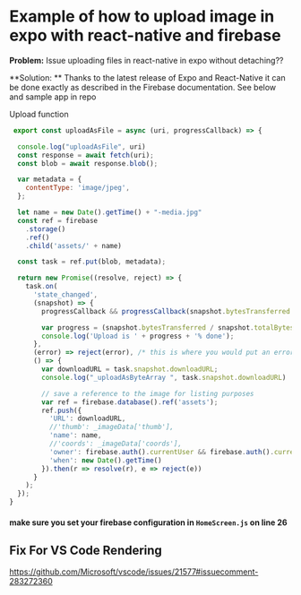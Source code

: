 # Example of how to upload image in expo with react-native and firebase

**Problem:** Issue uploading files in react-native in expo without detaching?? 

**Solution: ** Thanks to the latest release of Expo and React-Native it can be done exactly as described in the Firebase documentation. See below and sample app in repo


Upload function
```Javascript
 export const uploadAsFile = async (uri, progressCallback) => {

  console.log("uploadAsFile", uri)
  const response = await fetch(uri);
  const blob = await response.blob();

  var metadata = {
    contentType: 'image/jpeg',
  };

  let name = new Date().getTime() + "-media.jpg"
  const ref = firebase
    .storage()
    .ref()
    .child('assets/' + name)

  const task = ref.put(blob, metadata);

  return new Promise((resolve, reject) => {
    task.on(
      'state_changed',
      (snapshot) => {
        progressCallback && progressCallback(snapshot.bytesTransferred / snapshot.totalBytes)

        var progress = (snapshot.bytesTransferred / snapshot.totalBytes) * 100;
        console.log('Upload is ' + progress + '% done');
      },
      (error) => reject(error), /* this is where you would put an error callback! */
      () => {
        var downloadURL = task.snapshot.downloadURL;
        console.log("_uploadAsByteArray ", task.snapshot.downloadURL)

        // save a reference to the image for listing purposes
        var ref = firebase.database().ref('assets');
        ref.push({
          'URL': downloadURL,
          //'thumb': _imageData['thumb'],
          'name': name,
          //'coords': _imageData['coords'],
          'owner': firebase.auth().currentUser && firebase.auth().currentUser.uid,
          'when': new Date().getTime()
        }).then(r => resolve(r), e => reject(e))
      }
    );
  });
}
```  
          

#### make sure you set your firebase configuration in `HomeScreen.js` on line 26

## Fix For VS Code Rendering

https://github.com/Microsoft/vscode/issues/21577#issuecomment-283272360

